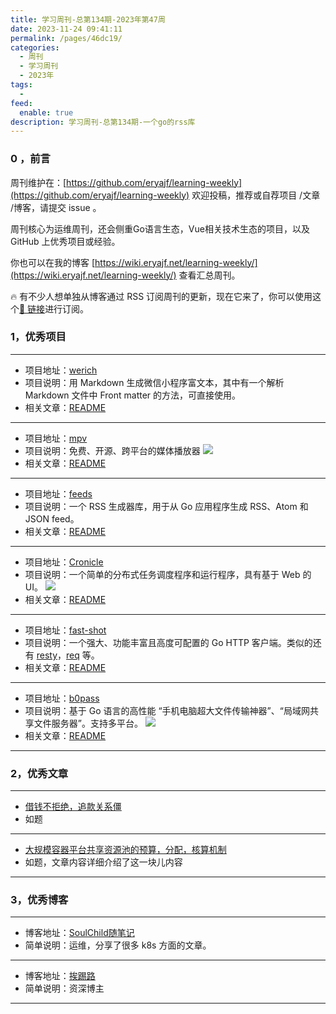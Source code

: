 ```yaml
---
title: 学习周刊-总第134期-2023年第47周
date: 2023-11-24 09:41:11
permalink: /pages/46dc19/
categories:
  - 周刊
  - 学习周刊
  - 2023年
tags:
  -
feed:
  enable: true
description: 学习周刊-总第134期-一个go的rss库
---
```


### 0 ，前言

周刊维护在：[https://github.com/eryajf/learning-weekly](https://github.com/eryajf/learning-weekly)  欢迎投稿，推荐或自荐项目 /文章 /博客，请提交 issue 。

周刊核心为运维周刊，还会侧重Go语言生态，Vue相关技术生态的项目，以及 GitHub 上优秀项目或经验。

你也可以在我的博客 [https://wiki.eryajf.net/learning-weekly/](https://wiki.eryajf.net/learning-weekly/) 查看汇总周刊。

🔥 有不少人想单独从博客通过 RSS 订阅周刊的更新，现在它来了，你可以使用这个[🔗 链接](https://wiki.eryajf.net/learning-weekly.xml)进行订阅。

### 1，优秀项目

---
- 项目地址：[werich](https://github.com/hyacinthus/werich)
- 项目说明：用 Markdown 生成微信小程序富文本，其中有一个解析 Markdown 文件中 Front matter 的方法，可直接使用。
- 相关文章：[README](https://github.com/hyacinthus/werich#readme)
---
- 项目地址：[mpv](https://github.com/mpv-player/mpv)
- 项目说明：免费、开源、跨平台的媒体播放器
  ![](https://t.eryajf.net/imgs/2023/11/1699667397290.jpg)
- 相关文章：[README](https://github.com/mpv-player/mpv#readme)
---
- 项目地址：[feeds](https://github.com/gorilla/feeds)
- 项目说明：一个 RSS 生成器库，用于从 Go 应用程序生成 RSS、Atom 和 JSON feed。
- 相关文章：[README](https://github.com/gorilla/feeds#readme)
---
- 项目地址：[Cronicle](https://github.com/jhuckaby/Cronicle)
- 项目说明：一个简单的分布式任务调度程序和运行程序，具有基于 Web 的 UI。
  ![](https://t.eryajf.net/imgs/2023/11/1699758929789.png)
- 相关文章：[README](https://github.com/jhuckaby/Cronicle#readme)
---
- 项目地址：[fast-shot](https://github.com/opus-domini/fast-shot)
- 项目说明：一个强大、功能丰富且高度可配置的 Go HTTP 客户端。类似的还有 [resty](https://github.com/go-resty/resty)，[req](https://github.com/imroc/req) 等。
- 相关文章：[README](https://github.com/opus-domini/fast-shot#readme)
---
- 项目地址：[b0pass](https://github.com/bitepeng/b0pass)
- 项目说明：基于 Go 语言的高性能 “手机电脑超大文件传输神器”、“局域网共享文件服务器”。支持多平台。
  ![](https://t.eryajf.net/imgs/2023/11/1700270794699.png)
- 相关文章：[README](https://github.com/bitepeng/b0pass#readme)
---
### 2，优秀文章

---
- [借钱不拒绝，追款关系僵](https://itlu.net/articles/2770.html)
- 如题
---
- [大规模容器平台共享资源池的预算，分配，核算机制](https://www.likakuli.com/posts/resourcemgmt/)
- 如题，文章内容详细介绍了这一块儿内容
---

### 3，优秀博客

---
- 博客地址：[SoulChild随笔记](https://www.soulchild.cn/)
- 简单说明：运维，分享了很多 k8s 方面的文章。
---
- 博客地址：[挨踢路](https://itlu.net/)
- 简单说明：资深博主
---
